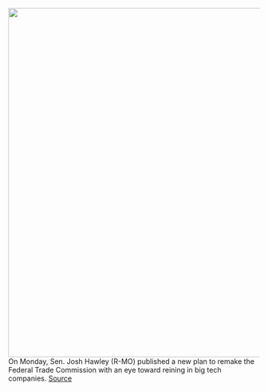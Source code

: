 <img src='https://cdn.vox-cdn.com/thumbor/5qEygAyE-j6dXRlX9p-_XOjpjsQ=/0x0:3000x1851/1200x800/filters:focal(1542x483:2022x963)/cdn.vox-cdn.com/uploads/chorus_image/image/66283366/lvogel_190315_3304_3891.0.jpg' width='700px' /><br/>
On Monday, Sen. Josh Hawley (R-MO) published a new plan to remake the Federal Trade Commission with an eye toward reining in big tech companies.
<a href='https://www.theverge.com/2020/2/10/21131212/hawley-ftc-proposal-antitrust-doj-big-tech'> Source <a/>